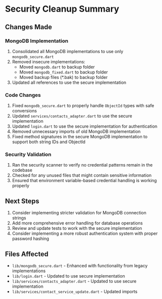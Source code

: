 # Security Cleanup Summary

## Changes Made

### MongoDB Implementation
1. Consolidated all MongoDB implementations to use only `mongodb_secure.dart`
2. Removed insecure implementations:
   - Moved `mongodb.dart` to backup folder
   - Moved `mongodb_fixed.dart` to backup folder
   - Moved backup files (*.bak) to backup folder
3. Updated all references to use the secure implementation

### Code Changes
1. Fixed `mongodb_secure.dart` to properly handle `ObjectId` types with safe conversions
2. Updated `services/contacts_adapter.dart` to use the secure implementation
3. Updated `login.dart` to use the secure implementation for authentication
4. Removed unnecessary imports of old MongoDB implementation
5. Fixed method signatures in the secure MongoDB implementation to support both string IDs and ObjectId

### Security Validation
1. Ran the security scanner to verify no credential patterns remain in the codebase
2. Checked for any unused files that might contain sensitive information
3. Ensured that environment variable-based credential handling is working properly

## Next Steps
1. Consider implementing stricter validation for MongoDB connection strings
2. Add more comprehensive error handling for database operations
3. Review and update tests to work with the secure implementation
4. Consider implementing a more robust authentication system with proper password hashing

## Files Affected
- `lib/mongodb_secure.dart` - Enhanced with functionality from legacy implementations
- `lib/login.dart` - Updated to use secure implementation
- `lib/services/contacts_adapter.dart` - Updated to use secure implementation
- `lib/services/contact_service_update.dart` - Updated imports
